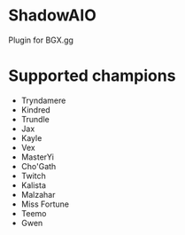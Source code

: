 # ShadowAIO
Plugin for BGX.gg

# Supported champions
- Tryndamere
- Kindred
- Trundle
- Jax
- Kayle
- Vex
- MasterYi
- Cho'Gath
- Twitch
- Kalista
- Malzahar
- Miss Fortune
- Teemo
- Gwen
